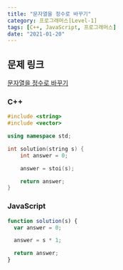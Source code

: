```yaml
---
title: "문자열을 정수로 바꾸기"
category: 프로그래머스[Level-1]
tags: [C++, JavaScript, 프로그래머스]
date: "2021-01-20"
---
```


## 문제 링크

[문자열을 정수로 바꾸기](https://programmers.co.kr/learn/courses/30/lessons/12925)

### C++

```cpp
#include <string>
#include <vector>

using namespace std;

int solution(string s) {
    int answer = 0;

    answer = stoi(s);

    return answer;
}
```

### JavaScript

```js
function solution(s) {
  var answer = 0;

  answer = s * 1;

  return answer;
}
```
